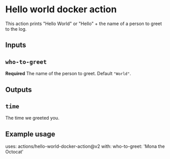 # Hello world docker action

This action prints "Hello World" or "Hello" + the name of a person to greet to the log.

## Inputs

## `who-to-greet`

**Required** The name of the person to greet. Default `"World"`.

## Outputs

## `time`

The time we greeted you.
 
## Example usage

uses: actions/hello-world-docker-action@v2
with:
  who-to-greet: 'Mona the Octocat' 

  

